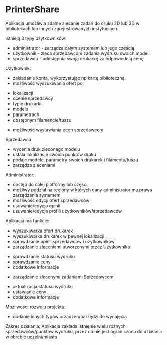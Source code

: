 # PrinterShare

Aplikacja umożliwia zdalne zlecanie zadań do druku 2D lub 3D w bibliotekach lub innych zarejestrowanych instytucjach.

Istnieją 3 typy użytkowników:
 - administrator - zarządza całym systemem lub jego częścią
 - użytkownik - zleca sprzedawcom zadania wydruku swoich modeli
 - sprzedawca - udostępnia swoją drukarkę za odpowiednią cenę

Użytkownik:
 - zakładanie konta, wykorzystując np kartę biblioteczną.
 - możliwość wyszukiwania ofert po:
  * lokalizacji
  * ocenie sprzedawcy
  * typie drukarki
  * modelu
  * parametrach
  * dostępnym filamencie/tuszu
 - możliwość wystawiania ocen sprzedawcom

Sprzedawca:
 - wycenia druk zleconego modelu
 - ustala lokalizacje swoich punktów druku
 - podaje modele, parametry swoich drukarek i filamentu/tuszu
 - zarządza zleceniami

Administrator:
 - dostęp do całej platformy lub części
 - możliwy podział na regiony w których dany administrator ma prawa zarządzania systemem
 - możliwość edycji ofert sprzedawców
 - usuwanie/edycja opinii
 - usuwanie/edycja profili użytkowników/sprzedawców

Aplikacja ma funkcje:
 - wyszukiwarka ofert drukarek
 - wyszukiwarka drukarek w pewnej lokalizacji
 - sprawdzanie opinii sprzedawców i użytkowników
 - zarządzanie zleceniami utworzonymi przez Użytkownika
  * sprawdzanie statusu wydruku
  * sprawdzanie ceny
  * dodatkowe informacje
 - zarządzanie zleconymi zadaniami Sprzedawcom
  * aktualizacja statusu wydruku
  * ustawianie ceny
  * dodatkowe informacje

Możliwości rozwoju projektu:
 - dodanie innych typów urządzeń/narzędzi do wynajęcia

Zakres działania:
Aplikacja zakłada istnienie wielu różnych sprzedawców/punktów wydruku, przez co nie jest ograniczona do działania w obrębie uczelni/miasta

